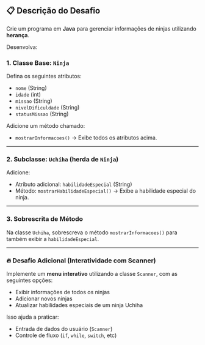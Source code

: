 ## 📋 Descrição do Desafio

Crie um programa em **Java** para gerenciar informações de ninjas utilizando **herança**.

Desenvolva:

### 1. Classe Base: `Ninja`

Defina os seguintes atributos:

- `nome` (String)  
- `idade` (int)  
- `missao` (String)  
- `nivelDificuldade` (String)  
- `statusMissao` (String)  

Adicione um método chamado:

- `mostrarInformacoes()` → Exibe todos os atributos acima.

---

### 2. Subclasse: `Uchiha` (herda de `Ninja`)

Adicione:

- Atributo adicional: `habilidadeEspecial` (String)  
- Método: `mostrarHabilidadeEspecial()` → Exibe a habilidade especial do ninja.

---

### 3. Sobrescrita de Método

Na classe `Uchiha`, sobrescreva o método `mostrarInformacoes()` para também exibir a `habilidadeEspecial`.

---

### 🔥 Desafio Adicional (Interatividade com Scanner)

Implemente um **menu interativo** utilizando a classe `Scanner`, com as seguintes opções:

- Exibir informações de todos os ninjas
- Adicionar novos ninjas
- Atualizar habilidades especiais de um ninja Uchiha

Isso ajuda a praticar:

- Entrada de dados do usuário (`Scanner`)
- Controle de fluxo (`if`, `while`, `switch`, etc)
